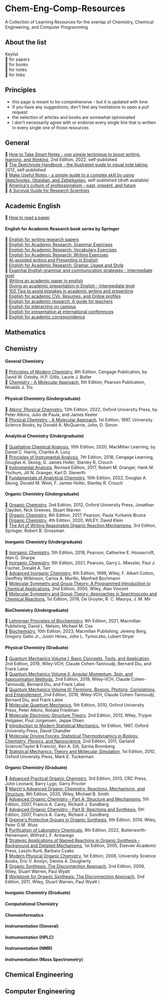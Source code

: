 # Chem-Eng-Comp-Resources
A Collection of Learning Resources for the overlap of Chemistry, Chemical Engineering, and Computer Programming

## About the list

Keylist \
:page_with_curl: for papers \
:open_book: for books \
:notebook: for notes \
:link: for links 



## Principles
- this page is meant to be comprehensive - but it is updated with time
- if you have any suggestions, don't feel any hesitations to open a pull request 
- the selection of articles and books are somewhat opinionated
- I don't necessarily agree with or endorse every single line that is written in every single one of those resources

## General

📖 [How to Take Smart Notes - one simple technique to boost writing, learning, and thinking](https://www.soenkeahrens.de/en/takesmartnotes), 2nd Edition, 2022, self-published \
📖 [The Sketchnote Handbook - the illustrated guide to visual note taking](https://rohdesign.com/handbook), 2012, self-published \
📖 [Make Useful Notes - a simple guide to a complex skill by using Sketchnotes, Obsidian, and Zettelkasten](https://github.com/groepl/Take-Useful-Notes), self-published (draft available) \
📖 [America's culture of professionalism - past, present, and future](https://doi.org/10.1057/9781137337153) \
📖 [A Survival Guide for Research Scientists](https://doi.org/10.1007/978-3-030-05435-9)  

## Academic English

📃 [How to read a paper](https://doi.org/10.1145/1273445.1273458) 

#### English for Academic Research book series by Springer
📖 [English for writing research papers](https://doi.org/10.1007/978-3-319-26094-5) \
📖 [English for Academic Research: Grammar Exercises](978-3-031-53167-5) \
📖 [English for Academic Research: Vocabulary Exercises](978-3-031-53170-5) \
📖 [English for Academic Research: Writing Exercises](978-3-031-53173-6) \
📖 [AI-assisted writing and Presenting in English](978-3-031-48146-8) \
📖 [English for Academic Research: Gramar, Usage and Style](https://doi.org/10.1007/978-3-031-31517-6) \
📖 [Essential English grammar and communication strategies - Intermediate level](https://doi.org/10.1007/978-3-030-95612-7) \
📖 [Writing an academic paper in english](https://doi.org/10.1007/978-3-030-95615-8) \
📖 [Giving an academic presentation in English - Intermediate level](https://doi.org/10.1007/978-3-030-95609-7) \
📖 [100 Tips to avoid mistakes in academic writing and presenting](https://doi.org/10.1007/978-3-030-44214-9) \
📖 [English for academic CVs, Resumes, and Online profiles](https://doi.org/10.1007/978-3-030-11090-1) \
📖 [English for academic research: A guide for teachers](https://doi.org/10.1007/978-3-319-32687-0) \
📖 [English for interacting on campus](https://doi.org/10.1007/978-3-319-28734-8) \
📖 [English for presentation at international conferences](https://doi.org/10.1007/978-3-319-26330-4) \
📖 [English for academic correspondence](https://doi.org/10.1007/978-3-319-26435-6) 



## Mathematics

## Chemistry

#### General Chemistry

📖 [Principles of Modern Chemistry](https://www.cengage.uk/c/principles-of-modern-chemistry-8e-oxtoby-gillis-butler/9780357671009/), 8th Edition, Cengage Publication, by David W. Oxtoby, H.P. Gillis, Laurie J. Butler \
📖 [Chemistry - A Molecular Approach](https://www.pearson.com/en-us/subject-catalog/p/chemistry-a-molecular-approach/P200000006810/9780136874201), 5th Edition, Pearson Publication, Nivaldo J. Tro

#### Physical Chemistry (Undergraduate)

📖 [Atkins' Physical Chemistry](https://global.oup.com/ukhe/product/atkins-physical-chemistry-9780198847816?cc=gb&lang=en&), 12th Edition, 2022, Oxford University Press, by Peter Atkins, Julio de Paula, and James Keeler \
📖 [Physical Chemistry - A Molecular Approach](https://uscibooks.aip.org/books/physical-chemistry-a-molecular-approach/), 1st Edition, 1997, University Science Books, by Donald A. McQuarrie, John, D. Simon

#### Analytical Chemistry (Undergraduate)

📖 [Quatitative Chemical Analysis](https://www.macmillanlearning.com/college/us/product/Quantitative-Chemical-Analysis/p/1319164307), 10th Edition, 2020, MacMillan Learning, by Daniel C. Harris, Charles A. Lucy \
📖 [Principles of Instrumental Analysis](https://www.cengage.uk/c/principles-of-instrumental-analysis-7e-skoog-holler-crouch/9781305577213/?searchIsbn=9781305577213), 7th Edition, 2018, Cengage Learning, Douglas A. Skoog, G. James Holler, Stanley R. Crouch \
📖 [Instrumental Analysis](https://global.oup.com/ushe/product/instrumental-analysis-9780190865337), Revised Edition, 2017, Robert M. Granger, Hank M. Yochum, Jill N. Granger, Karl D. Sienerth \
📖 [Fundamentals of Analytical Chemistry](https://www.cengage.uk/c/fundamentals-of-analytical-chemistry-10e-skoog-west-holler-crouch/9780357450390/?searchIsbn=9780357450390), 10th Edition, 2022, Douglas A. Skoog, Donald M. West, F. James Holler, Stanley R. Crouch

#### Organic Chemistry (Undergraduate)

📖 [Organic Chemistry](https://learninglink.oup.com/access/clayden2e), 2nd Edition, 2012, Oxford University Press, Jonathan Clayden, Nick Greeves, Stuart Warren \
📖 [Organic Chemistry](https://www.pearson.com/nl/en_NL/higher-education/subject-catalogue/chemistry/bruice-organic-chemistry-8e-ge.html), 8th Edition, 2017, Pearson, Paula Yurkanis Bruice \
📖 [Organic Chemistry](https://www.wiley.com/en-us/Organic+Chemistry%2C+4th+Edition-p-9781119659594), 4th Edition, 2020, WILEY, David Klein \
📖 [The Art of Writing Reasonable Organic Reaction Mechanisms](https://link.springer.com/book/10.1007/978-3-030-28733-7), 3rd Edition, Springer, Robert B. Grossman

#### Inorganic Chemistry (Undergraduate)

📖 [Inorganic Chemistry](https://elibrary.pearson.de/book/99.150005/9781292134161), 5th Edition, 2018, Pearson, Catherine E. Housecroft, Alan G. Sharpe \
📖 [Inorganic Chemistry](https://www.pearson.com/en-us/subject-catalog/p/inorganic-chemistry/P200000006800/9780137518425), 5th Edition, 2021, Pearson, Garry L. Miessler, Paul J. Fischer, Donald A. Tarr \
📖 [Advanced Inorganic Chemistry](https://www.wiley.com/en-us/Advanced+Inorganic+Chemistry%2C+6th+Edition-p-9780471199571), 6th Edition, 1999, Wiley, F. Albert Cotton, Geoffrey Wilkinson, Carlos A. Murillo, Manfred Bochmann \
📖 [Molecular Symmetry and Group Theory: A Programmed Introduction to Chemical Applications](https://www.wiley.com/en-ie/Molecular+Symmetry+and+Group+Theory%3A+A+Programmed+Introduction+to+Chemical+Applications%2C+2nd+Edition-p-9780471489399), 2nd Edition, 2000, Wiley, Alan Vincent \
📖 [Molecular Symmetry and Group Theory: Approaches in Spectroscopy and Chemical Reactions](https://www.degruyter.com/document/doi/10.1515/9783110635034/html?lang=en), 1st Edition, 2019, De Gruyter, R. C. Maurya, J. M. Mir

#### BioChemistry (Undergraduate)

📖 [Lehninger Principles of Biochemistry](https://www.macmillanlearning.com/college/us/product/Lehninger-Principles-of-Biochemistry/p/1319228003), 8th Edition, 2021, Macmillan Publishing, David L. Nelson, Michael M. Cox \
📖 [Biochemistry](https://store.macmillanlearning.com/ca/product/Biochemistry/p/1319333621), 10th Edition, 2023, Macmillan Publishing, Jeremy Berg, Gregory Gatto Jr., Justin Hines, John L. Tymoczko, Lubert Stryer

#### Physical Chemistry (Graduate)

📖 [Quantum Mechanics Volume I: Basic Concepts, Tools, and Application](https://www.wiley.com/en-us/Quantum+Mechanics%2C+Volume+1%3A+Basic+Concepts%2C+Tools%2C+and+Applications%2C+2nd+Edition-p-9783527822713), 2nd Edition, 2019, Wiley-VCH, Claude Cohen-Tannoudji, Bernard Diu, and Frack Laloe \
📖 [Quantum Mechanics Volume II: Angular Momentum, Spin, and Approximation Methods](https://www.wiley.com/en-us/Quantum+Mechanics%2C+Volume+2%3A+Angular+Momentum%2C+Spin%2C+and+Approximation+Methods%2C+2nd+Edition-p-9783527345540), 2nd Edition, 2019, Wiley-VCH, Claude Cohen-Tannoudji, Bernard Diu, and Frack Laloe \
📖 [Quantum Mechanics Volume III: Fermions, Bosons, Photons, Correlations, and Entanglement, ](https://www.wiley.com/en-us/Quantum+Mechanics%2C+Volume+3%3A+Fermions%2C+Bosons%2C+Photons%2C+Correlations%2C+and+Entanglement-p-9783527345557)2nd Edition, 2019, Wiley-VCH, Claude Cohen-Tannoudji, Bernard Diu, and Frack Laloe \
📖 [Molecular Quantum Mechanics](https://global.oup.com/academic/product/molecular-quantum-mechanics-9780199541423?cc=us&lang=en&), 5th Edition, 2010, Oxford University Press, Peter Atkins, Ronald Friedman \
📖 [Molecular Electronic-Structure Theory](https://onlinelibrary.wiley.com/doi/book/10.1002/9781119019572), 2nd Edition, 2013, Wiley, Trygve Helgaker, Poul Jorgensen, Jeppe Olsen \
📖 [Introduction to Modern Statistical Mechanics](https://global.oup.com/academic/product/introduction-to-modern-statistical-mechanics-9780195042771?cc=us&lang=en&), 1st Edition, 1987, Oxford University Press, David Chandler \
📖 [Molecular Driving Forces: Statistical Thermodynamics in Biology, Chemistry, Physics, and Nanoscience](https://www.taylorfrancis.com/books/mono/10.4324/9780203809075/molecular-driving-forces-ken-dill-sarina-bromberg), 2nd Edition, 2011, Garland Science(Taylor & Francis), Ken A. Dill, Sarina Bromberg \
📖 [Statistical Mechanics: Theory and Molecular Simulation](https://global.oup.com/academic/product/statistical-mechanics-theory-and-molecular-simulation-9780198825562?cc=us&lang=en&), 1st Edition, 2010, Oxford University Press, Mark E. Tuckerman

#### Organic Chemistry (Graduate)

📖 [Advanced Practical Organic Chemistry](https://www.routledge.com/Advanced-Practical-Organic-Chemistry/Leonard-Lygo-Procter/p/book/9781439860977), 3rd Edition, 2013, CRC Press, John Leonard, Barry Lygo, Garry Procter \
📖 [March's Advanced Organic Chemistry: Reactions, Mechanisms, and Structure](https://www.wiley.com/en-us/March's+Advanced+Organic+Chemistry%3A+Reactions%2C+Mechanisms%2C+and+Structure%2C+8th+Edition-p-9781119371793), 8th Edition, 2020, Wiley, Michael B. Smith \
📖 [Advanced Organic Chemistry - Part A: Structure and Mechanisms](https://link.springer.com/book/10.1007/978-0-387-44899-2), 5th Edition, 2007, Francis A. Carey, Richard J. Sundberg \
📖 [Advanced Organic Chemistry - Part B: Reactions and Synthesis]([https://link.springer.com/book/10.1007/978-0-387-44899-2](https://link.springer.com/book/10.1007/978-0-387-71481-3)), 5th Edition, 2007, Francis A. Carey, Richard J. Sundberg \
📖 [Greene's Protective Groups in Organic Synthesis](https://onlinelibrary.wiley.com/doi/book/10.1002/9781118905074), 5th Edition, 2014, Wiley, Peter G.M. Wuts \
📖 [Purification of Laboratory Chemicals](https://onlinelibrary.wiley.com/doi/book/10.1002/9781118905074), 9th Edition, 2022, Butterworth-Heinemann, Wilfred L.F. Armarego \
📖 [Strategic Applications of Named Reactions in Organic Synthesis - Background and Detailed Mechanisms](https://shop.elsevier.com/books/strategic-applications-of-named-reactions-in-organic-synthesis/kurti/978-0-12-429785-2), 1st Edition, 2005, Elsevier Academic Press, Laszlo Kurti, Barbara Czako \
📖 [Modern Physical Organic Chemistry](https://uscibooks.aip.org/books/modern-physical-organic-chemistry/), 1st Edition, 2006, University Science Books, Eric V. Anslyn, Dennis A. Dougherty \
📖 [Organic Synthesis: The Disconnection Approach](https://www.wiley.com/en-be/Organic+Synthesis%3A+The+Disconnection+Approach%2C+2nd+Edition-p-9780470712368), 2nd Edition, 2009, Wiley, Stuart Warren, Paul Wyatt \
📖 [Workbook for Organic Synthesis: The Disconnection Approach](https://www.wiley.com/en-be/Workbook+for+Organic+Synthesis%3A+The+Disconnection+Approach%2C+2nd+Edition-p-9781119965558), 2nd Edition, 2011, Wiley, Stuart Warren, Paul Wyatt \

#### Inorganic Chemistry (Graduate)

#### Computational Chemistry

#### Chemoinformatics

#### Instrumentation (General)

#### Instrumentation (HPLC)

#### Instrumentation (NMR)

#### Instrumentation (Mass Spectrometry)


## Chemical Engineering

## Computer Engineering
